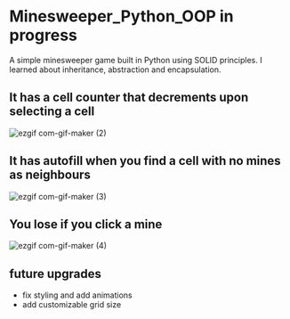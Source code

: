 # Minesweeper_Python_OOP in progress
A simple minesweeper game built in Python using SOLID principles. I learned about inheritance, abstraction and encapsulation.


## It has a cell counter that decrements upon selecting a cell
![ezgif com-gif-maker (2)](https://user-images.githubusercontent.com/50504143/188732416-b9d06006-9a1f-4933-89da-33c557051757.gif)

## It has autofill when you find a cell with no mines as neighbours
![ezgif com-gif-maker (3)](https://user-images.githubusercontent.com/50504143/188732703-bd00c3e1-7ee8-4f9d-9ce2-36d6b161c719.gif)

## You lose if you click a mine
![ezgif com-gif-maker (4)](https://user-images.githubusercontent.com/50504143/188733133-fad3e0bb-c3c3-4196-b8e2-b71337cbde0c.gif)

## future upgrades
- fix styling and add animations
- add customizable grid size
